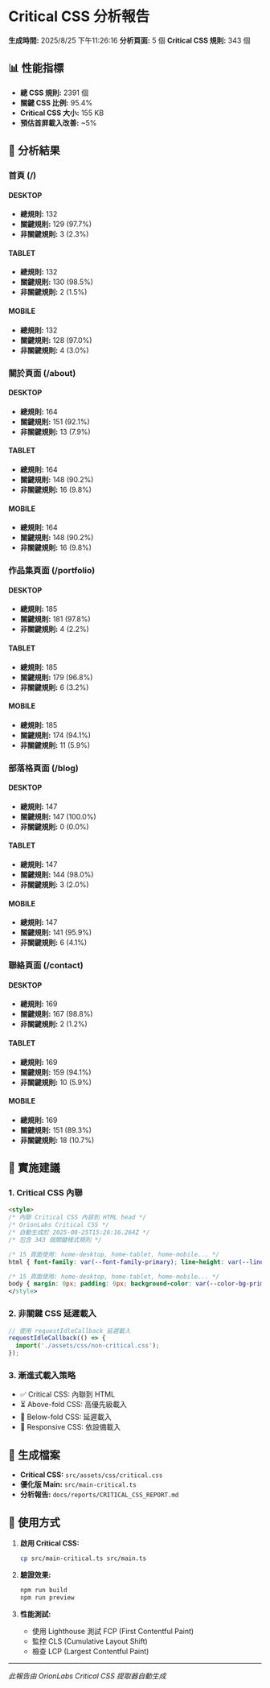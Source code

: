 # Critical CSS 分析報告

**生成時間:** 2025/8/25 下午11:26:16
**分析頁面:** 5 個
**Critical CSS 規則:** 343 個

## 📊 性能指標

- **總 CSS 規則:** 2391 個
- **關鍵 CSS 比例:** 95.4%
- **Critical CSS 大小:** 155 KB
- **預估首屏載入改善:** ~5%

## 🎯 分析結果


### 首頁 (/)


#### DESKTOP
- **總規則:** 132
- **關鍵規則:** 129 (97.7%)
- **非關鍵規則:** 3 (2.3%)

#### TABLET
- **總規則:** 132
- **關鍵規則:** 130 (98.5%)
- **非關鍵規則:** 2 (1.5%)

#### MOBILE
- **總規則:** 132
- **關鍵規則:** 128 (97.0%)
- **非關鍵規則:** 4 (3.0%)


### 關於頁面 (/about)


#### DESKTOP
- **總規則:** 164
- **關鍵規則:** 151 (92.1%)
- **非關鍵規則:** 13 (7.9%)

#### TABLET
- **總規則:** 164
- **關鍵規則:** 148 (90.2%)
- **非關鍵規則:** 16 (9.8%)

#### MOBILE
- **總規則:** 164
- **關鍵規則:** 148 (90.2%)
- **非關鍵規則:** 16 (9.8%)


### 作品集頁面 (/portfolio)


#### DESKTOP
- **總規則:** 185
- **關鍵規則:** 181 (97.8%)
- **非關鍵規則:** 4 (2.2%)

#### TABLET
- **總規則:** 185
- **關鍵規則:** 179 (96.8%)
- **非關鍵規則:** 6 (3.2%)

#### MOBILE
- **總規則:** 185
- **關鍵規則:** 174 (94.1%)
- **非關鍵規則:** 11 (5.9%)


### 部落格頁面 (/blog)


#### DESKTOP
- **總規則:** 147
- **關鍵規則:** 147 (100.0%)
- **非關鍵規則:** 0 (0.0%)

#### TABLET
- **總規則:** 147
- **關鍵規則:** 144 (98.0%)
- **非關鍵規則:** 3 (2.0%)

#### MOBILE
- **總規則:** 147
- **關鍵規則:** 141 (95.9%)
- **非關鍵規則:** 6 (4.1%)


### 聯絡頁面 (/contact)


#### DESKTOP
- **總規則:** 169
- **關鍵規則:** 167 (98.8%)
- **非關鍵規則:** 2 (1.2%)

#### TABLET
- **總規則:** 169
- **關鍵規則:** 159 (94.1%)
- **非關鍵規則:** 10 (5.9%)

#### MOBILE
- **總規則:** 169
- **關鍵規則:** 151 (89.3%)
- **非關鍵規則:** 18 (10.7%)



## 🚀 實施建議

### 1. Critical CSS 內聯
```html
<style>
/* 內聯 Critical CSS 內容到 HTML head */
/* OrionLabs Critical CSS */
/* 自動生成於 2025-08-25T15:26:16.264Z */
/* 包含 343 個關鍵樣式規則 */

/* 15 頁面使用: home-desktop, home-tablet, home-mobile... */
html { font-family: var(--font-family-primary); line-height: var(--line-height-normal); -webkit-font-smoothing: antialiased; }

/* 15 頁面使用: home-desktop, home-tablet, home-mobile... */
body { margin: 0px; padding: 0px; background-color: var(--color-bg-primary); color: var(--color-text-primary); font-size: var(--font-size-base); font-weight: var(--font-w...
</style>
```

### 2. 非關鍵 CSS 延遲載入
```javascript
// 使用 requestIdleCallback 延遲載入
requestIdleCallback(() => {
  import('./assets/css/non-critical.css');
});
```

### 3. 漸進式載入策略
- ✅ Critical CSS: 內聯到 HTML
- ⏳ Above-fold CSS: 高優先級載入
- 🔄 Below-fold CSS: 延遲載入
- 📱 Responsive CSS: 依設備載入

## 📁 生成檔案

- **Critical CSS:** `src/assets/css/critical.css`
- **優化版 Main:** `src/main-critical.ts`
- **分析報告:** `docs/reports/CRITICAL_CSS_REPORT.md`

## 🔧 使用方式

1. **啟用 Critical CSS:**
   ```bash
   cp src/main-critical.ts src/main.ts
   ```

2. **驗證效果:**
   ```bash
   npm run build
   npm run preview
   ```

3. **性能測試:**
   - 使用 Lighthouse 測試 FCP (First Contentful Paint)
   - 監控 CLS (Cumulative Layout Shift)
   - 檢查 LCP (Largest Contentful Paint)

---
*此報告由 OrionLabs Critical CSS 提取器自動生成*
